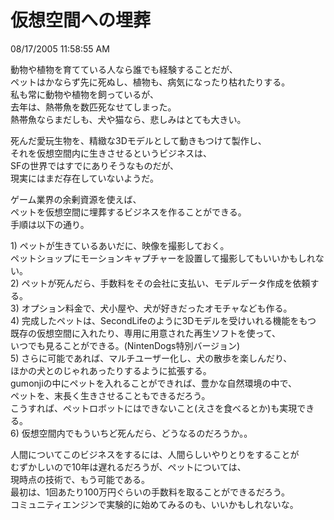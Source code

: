 仮想空間への埋葬
====
08/17/2005 11:58:55 AM


<p>動物や植物を育てている人なら誰でも経験することだが、<br />
ペットはかならず先に死ぬし、植物も、病気になったり枯れたりする。<br />
私も常に動物や植物を飼っているが、<br />
去年は、熱帯魚を数匹死なせてしまった。<br />
熱帯魚ならまだしも、犬や猫なら、悲しみはとても大きい。</p>

<p>死んだ愛玩生物を、精緻な3Dモデルとして動きもつけて製作し、<br />
それを仮想空間内に生きさせるというビジネスは、<br />
SFの世界ではすでにありそうなものだが、<br />
現実にはまだ存在していないようだ。</p>

<p>ゲーム業界の余剰資源を使えば、<br />
ペットを仮想空間に埋葬するビジネスを作ることができる。<br />
手順は以下の通り。</p>

<p>1) ペットが生きているあいだに、映像を撮影しておく。<br />
ペットショップにモーションキャプチャーを設置して撮影してもいいかもしれない。<br />
2) ペットが死んだら、手数料をその会社に支払い、モデルデータ作成を依頼する。<br />
3) オプション料金で、犬小屋や、犬が好きだったオモチャなども作る。<br />
4) 完成したペットは、SecondLifeのように3Dモデルを受けいれる機能をもつ<br />
既存の仮想空間に入れたり、専用に用意された再生ソフトを使って、<br />
いつでも見ることができる。(NintenDogs特別バージョン)<br />
5) さらに可能であれば、マルチユーザー化し、犬の散歩を楽しんだり、<br />
ほかの犬とのじゃれあったりするように拡張する。<br />
gumonjiの中にペットを入れることができれば、豊かな自然環境の中で、<br />
ペットを、末長く生きさせることもできるだろう。<br />
こうすれば、ペットロボットにはできないこと(えさを食べるとか)も実現できる。<br />
6) 仮想空間内でもういちど死んだら、どうなるのだろうか。。</p>

<p>人間についてこのビジネスをするには、人間らしいやりとりをすることが<br />
むずかしいので10年は遅れるだろうが、ペットについては、<br />
現時点の技術で、もう可能である。<br />
最初は、1回あたり100万円ぐらいの手数料を取ることができるだろう。<br />
コミュニティエンジンで実験的に始めてみるのも、いいかもしれないな。</p>
